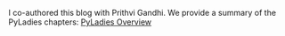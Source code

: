 
I co-authored this blog with Prithvi Gandhi.  We provide a summary of the PyLadies chapters:  [PyLadies Overview](https://prith13.github.io/posts/2018/11/pyladies-overview/)

